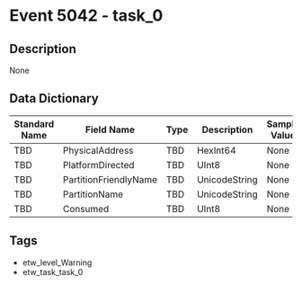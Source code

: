 # Event 5042 - task_0

## Description
None

## Data Dictionary
|Standard Name|Field Name|Type|Description|Sample Value|
|---|---|---|---|---|
|TBD|PhysicalAddress|TBD|HexInt64|None|None|
|TBD|PlatformDirected|TBD|UInt8|None|None|
|TBD|PartitionFriendlyName|TBD|UnicodeString|None|None|
|TBD|PartitionName|TBD|UnicodeString|None|None|
|TBD|Consumed|TBD|UInt8|None|None|

## Tags
* etw_level_Warning
* etw_task_task_0